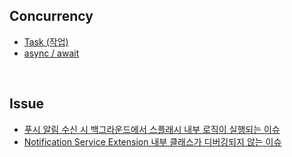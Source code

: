 
## Concurrency
- [Task (작업)](https://github.com/camosss/Record/issues/3)
- [async / await](https://github.com/camosss/Record/issues/4)

<br>

## Issue

- [푸시 알림 수신 시 백그라운드에서 스플래시 내부 로직이 실행되는 이슈](https://github.com/camosss/Record/issues/2)
- [Notification Service Extension 내부 클래스가 디버깅되지 않는 이슈](https://github.com/camosss/Issue-Log/issues/1)
